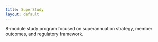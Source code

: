 ```yaml
---
title: SuperStudy
layout: default
---
```


8-module study program focused on superannuation strategy, member outcomes, and regulatory framework.
